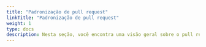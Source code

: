 ```yaml
---
title: "Padronização de pull request"
linkTitle: "Padronização de pull request"
weight: 1
type: docs
description: Nesta seção, você encontra uma visão geral sobre o pull request.
---
```

